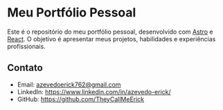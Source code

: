 # Meu Portfólio Pessoal

Este é o repositório do meu portfólio pessoal, desenvolvido com [Astro](https://astro.build/) e [React](https://react.dev/). O objetivo é apresentar meus projetos, habilidades e experiências profissionais.


## Contato
- Email: azevedoerick762@gmail.com
- LinkedIn: https://www.linkedin.com/in/azevedo-erick/
- GitHub: https://github.com/TheyCallMeErick